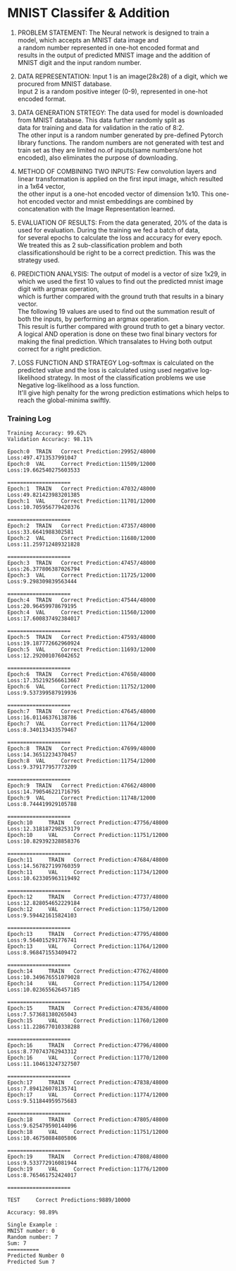# MNIST Classifer & Addition

1. PROBLEM STATEMENT: 
	The Neural network is designed to train a model, which accepts an MNIST data image and \
	a random number represented in one-hot encoded format and \
	results in the output of predicted MNIST image and the addition of MNIST digit and the input random number.
	
2. DATA REPRESENTATION:
	Input 1 is an image(28x28) of a digit, which we procured from MNIST database.\
	Input 2 is a random positive integer (0-9), represented in one-hot encoded format.
	
3. DATA GENERATION STRTEGY:
	The data used for model is downloaded from MNIST database. This data further randomly split as \
	data for training and data for validation in the ratio of 8:2.\
	The other input is a random number generated by pre-defined Pytorch library functions.
	The random numbers are not generated with test and train set as they are limited no.of inputs(same numbers/one hot encoded), also eliminates the purpose of downloading.
	
4. METHOD OF COMBINING TWO INPUTS:
	Few convolution layers and linear transformation is applied on the first input image, which resulted in a 1x64 vector,\
	the other input is a one-hot encoded vector of dimension  1x10. This one-hot encoded vector and mnist embeddings are combined by concatenation with the Image Representation learned.

5. EVALUATION OF RESULTS:
	From the data generated, 20% of the data is used for evaluation. During the training we fed a batch of data,\
	for several epochs to calculate the loss and accuracy for every epoch. 
	We treated this as 2 sub-classification problem and both classificationshould be right to be a correct prediction. This was the strategy used.

6. PREDICTION ANALYSIS:
	The output of model is a vector of size 1x29, in which we used the first 10 values to find out the predicted mnist image digit with argmax operation, \
	which is further compared with the ground truth that results in a binary vector. \
	The following 19 values are used to find out the summation result of both the inputs, by performing an argmax operation.\
	This result is further compared with ground truth to get a binary vector.\
	A logical AND operation is done on these two final binary vectors for making the final prediction.
	Which transalates to Hving both output correct for a right prediction.

7. LOSS FUNCTION AND STRATEGY
	Log-softmax is calculated on the predicted value and the loss is calculated using used negative log-likelihood strategy.
	In most of the classification problems we use Negative log-likelihood as a loss function. \
	It'll give high penalty for the wrong prediction estimations which helps to reach the global-minima swiftly.

### Training Log
```
Training Accuracy: 99.62%
Validation Accuracy: 98.11%

Epoch:0	 TRAIN	 Correct Prediction:29952/48000 	 Loss:497.4713537991047
Epoch:0	 VAL	 Correct Prediction:11509/12000 	 Loss:19.662540275603533

====================
Epoch:1	 TRAIN	 Correct Prediction:47032/48000 	 Loss:49.821423983201385
Epoch:1	 VAL	 Correct Prediction:11701/12000 	 Loss:10.705956779420376

====================
Epoch:2	 TRAIN	 Correct Prediction:47357/48000 	 Loss:33.6641988302581
Epoch:2	 VAL	 Correct Prediction:11680/12000 	 Loss:11.259712489321828

====================
Epoch:3	 TRAIN	 Correct Prediction:47457/48000 	 Loss:26.377806387026794
Epoch:3	 VAL	 Correct Prediction:11725/12000 	 Loss:9.298309839563444

====================
Epoch:4	 TRAIN	 Correct Prediction:47544/48000 	 Loss:20.96459978679195
Epoch:4	 VAL	 Correct Prediction:11560/12000 	 Loss:17.600837492384017

====================
Epoch:5	 TRAIN	 Correct Prediction:47593/48000 	 Loss:19.187772662960924
Epoch:5	 VAL	 Correct Prediction:11693/12000 	 Loss:12.292001076042652

====================
Epoch:6	 TRAIN	 Correct Prediction:47650/48000 	 Loss:17.352192566613667
Epoch:6	 VAL	 Correct Prediction:11752/12000 	 Loss:9.537399587919936

====================
Epoch:7	 TRAIN	 Correct Prediction:47645/48000 	 Loss:16.01146376138786
Epoch:7	 VAL	 Correct Prediction:11764/12000 	 Loss:8.340133433579467

====================
Epoch:8	 TRAIN	 Correct Prediction:47699/48000 	 Loss:14.36512234370457
Epoch:8	 VAL	 Correct Prediction:11754/12000 	 Loss:9.379177957773209

====================
Epoch:9	 TRAIN	 Correct Prediction:47662/48000 	 Loss:14.790546221716795
Epoch:9	 VAL	 Correct Prediction:11748/12000 	 Loss:8.744419929105788

====================
Epoch:10	 TRAIN	 Correct Prediction:47756/48000 	 Loss:12.318187298253179
Epoch:10	 VAL	 Correct Prediction:11751/12000 	 Loss:10.829392328858376

====================
Epoch:11	 TRAIN	 Correct Prediction:47684/48000 	 Loss:14.567827199760359
Epoch:11	 VAL	 Correct Prediction:11734/12000 	 Loss:10.623305963119492

====================
Epoch:12	 TRAIN	 Correct Prediction:47737/48000 	 Loss:12.828054652229184
Epoch:12	 VAL	 Correct Prediction:11750/12000 	 Loss:9.594421615824103

====================
Epoch:13	 TRAIN	 Correct Prediction:47795/48000 	 Loss:9.564015291776741
Epoch:13	 VAL	 Correct Prediction:11764/12000 	 Loss:8.968471553409472

====================
Epoch:14	 TRAIN	 Correct Prediction:47762/48000 	 Loss:10.349676551079028
Epoch:14	 VAL	 Correct Prediction:11754/12000 	 Loss:10.023655626457185

====================
Epoch:15	 TRAIN	 Correct Prediction:47836/48000 	 Loss:7.573681380265043
Epoch:15	 VAL	 Correct Prediction:11760/12000 	 Loss:11.228677010338288

====================
Epoch:16	 TRAIN	 Correct Prediction:47796/48000 	 Loss:8.770743762943312
Epoch:16	 VAL	 Correct Prediction:11770/12000 	 Loss:11.104613247327507

====================
Epoch:17	 TRAIN	 Correct Prediction:47838/48000 	 Loss:7.894126078135741
Epoch:17	 VAL	 Correct Prediction:11774/12000 	 Loss:9.511844959575683

====================
Epoch:18	 TRAIN	 Correct Prediction:47805/48000 	 Loss:9.625479590144096
Epoch:18	 VAL	 Correct Prediction:11751/12000 	 Loss:10.46750884805806

====================
Epoch:19	 TRAIN	 Correct Prediction:47808/48000 	 Loss:9.533772916081944
Epoch:19	 VAL	 Correct Prediction:11776/12000 	 Loss:8.765461752424017

====================

TEST	 Correct Predictions:9889/10000

Accuracy: 98.89%

Single Example :
MNIST number: 0
Random number: 7
Sum: 7
==========
Predicted Number 0
Predicted Sum 7

```
